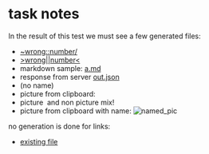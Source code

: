 # task notes
In the result of this test we must see a few generated files:
- [~wrong::number/]()
- [>wrong||number<]()
- markdown sample: [a.md]()
- response from server [out.json]()
- []() (no name)
- picture from clipboard: ![]()
- picture ![]() and non picture []() mix!
- picture from clipboard with name: ![named_pic]()

no generation is done for links:
- [existing file](./expected_output.md)
